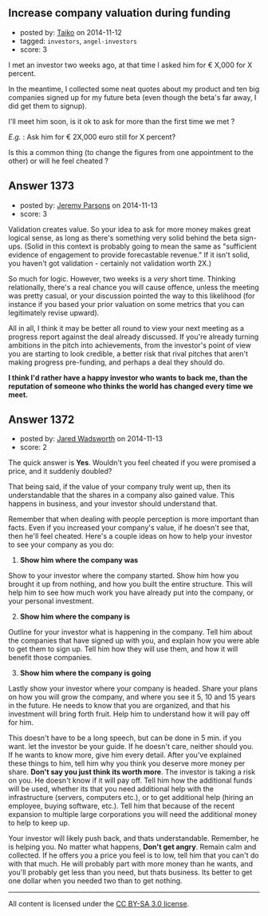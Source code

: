 ## Increase company valuation during funding

- posted by: [Taiko](https://stackexchange.com/users/334941/taiko) on 2014-11-12
- tagged: `investors`, `angel-investors`
- score: 3

<p>I met an investor two weeks ago, at that time I asked him for € X,000 for X percent.</p>

<p>In the meantime, I collected some neat quotes about my product and ten big companies signed up for my future beta (even though the beta's far away, I did get them to signup).</p>

<p>I'll meet him soon, is it ok to ask for more than the first time we met ?</p>

<p><em>E.g.</em> : Ask him for € 2X,000 euro still for X percent?</p>

<p>Is this a common thing (to change the figures from one appointment to the other) or will he feel cheated ?</p>



## Answer 1373

- posted by: [Jeremy Parsons](https://stackexchange.com/users/497810/jeremy-parsons) on 2014-11-13
- score: 3

<p>Validation creates value. So your idea to ask for more money makes great logical sense, as long as there's something very solid behind the beta sign-ups. (Solid in this context is probably going to mean the same as "sufficient evidence of engagement to provide forecastable revenue." If it isn't solid, you haven't got validation - certainly not validation worth 2X.)</p>

<p>So much for logic. However, two weeks is a <em>very</em> short time. Thinking relationally, there's a real chance you will cause offence, unless the meeting was pretty casual, or your discussion pointed the way to this likelihood (for instance if you based your prior valuation on some metrics that you can legitimately revise upward). </p>

<p>All in all, I think it may be better all round to view your next meeting as a progress report against the deal already discussed. If you're already turning ambitions in the pitch into achievements, from the investor's point of view you are starting to look credible, a better risk that rival pitches that aren't making progress pre-funding, and perhaps a deal they should do. </p>

<p><strong>I think I'd rather have a happy investor who wants to back me, than the reputation of someone who thinks the world has changed every time we meet.</strong></p>



## Answer 1372

- posted by: [Jared Wadsworth](https://stackexchange.com/users/5056044/jared-wadsworth) on 2014-11-13
- score: 2

<p>The quick answer is <strong>Yes</strong>. Wouldn't you feel cheated if you were promised a price, and it suddenly doubled?</p>

<p>That being said, if the value of your company truly went up, then its understandable that the shares in a company also gained value. This happens in business, and your investor should understand that. </p>

<p>Remember that when dealing with people perception is more important than facts. Even if you increased your company's value, if he doesn't see that, then he'll feel cheated. Here's a couple ideas on how to help your investor to see your company as you do:</p>

<ol>
<li><strong>Show him where the company was</strong></li>
</ol>

<p>Show to your investor where the company started. Show him how you brought it up from nothing, and how you built the entire structure. This will help him to see how much work you have already put into the company, or your personal investment.</p>

<ol start="2">
<li><strong>Show him where the company is</strong></li>
</ol>

<p>Outline for your investor what is happening in the company. Tell him about the companies that have signed up with you, and explain how you were able to get them to sign up. Tell him how they will use them, and how it will benefit those companies. </p>

<ol start="3">
<li><strong>Show him where the company is going</strong></li>
</ol>

<p>Lastly show your investor where your company is headed. Share your plans on how you will grow the company, and where you see it 5, 10 and 15 years in the future. He needs to know that you are organized, and that his investment will bring forth fruit. Help him to understand how it will pay off for him.</p>

<p>This doesn't have to be a long speech, but can be done in 5 min. if you want. let the investor be your guide. If he doesn't care, neither should you. If he wants to know more, give him every detail. After you've explained these things to him, tell him why you think you deserve more money per share. <strong>Don't say you just think its worth more</strong>. The investor is taking a risk on you. He doesn't know if it will pay off. Tell him how the additional funds will be used, whether its that you need additional help with the infrastructure (servers, computers etc.), or to get additional help (hiring an employee, buying software, etc.). Tell him that because of the recent expansion to multiple large corporations you will need the additional money to help to keep up. </p>

<p>Your investor will likely push back, and thats understandable. Remember, he is helping you. No matter what happens, <strong>Don't get angry</strong>. Remain calm and collected. If he offers you a price you feel is to low, tell him that you can't do with that much. He will probably part with more money than he wants, and you'll probably get less than you need, but thats business. Its better to get one dollar when you needed two than to get nothing.</p>




---

All content is licensed under the [CC BY-SA 3.0 license](https://creativecommons.org/licenses/by-sa/3.0/).
